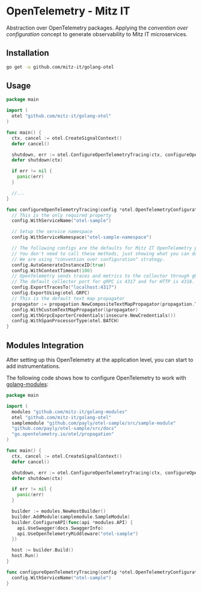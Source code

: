 # OpenTelemetry - Mitz IT

Abstraction over OpenTelemetry packages. Applying the _convention over configuration_ concept to generate observability to Mitz IT microservices.

## Installation

```bash
go get -u github.com/mitz-it/golang-otel
```

## Usage

```go
package main

import (
  otel "github.com/mitz-it/golang-otel"
)

func main() {
  ctx, cancel := otel.CreateSignalContext()
  defer cancel()

  shutdown, err := otel.ConfigureOpenTelemetryTracing(ctx, configureOpenTelemetryTracing)
  defer shutdown(ctx)

  if err != nil {
    panic(err)
  }

  //...
}

func configureOpenTelemetryTracing(config *otel.OpenTelemetryConfiguration) {
  // This is the only required property
  config.WithServiceName("otel-sample")

  // Setup the service namespace
  config.WithServiceNamespace("otel-sample-namespace")

  // The following configs are the defaults for Mitz IT OpenTelemetry package.
  // You don't need to call these methods, just showing what you can do with Mitz-IT OpenTelemetry package.
  // We are using "convention over configuration" strategy.
  config.AutoGenerateInstanceID(true)
  config.WithContextTimeout(100)
  // OpenTelemetry sends traces and metrics to the collector through gRPC or HTTP protocols.
  // The default collector port for gRPC is 4317 and for HTTP is 4318.
  config.ExportTracesTo("localhost:4317") 
  config.ExportUsing(otel.GRPC)
  // This is the default text map propagator
  propagator := propagation.NewCompositeTextMapPropagator(propagation.TraceContext{}, propagation.Baggage{}) 
  config.WithCustomTextMapPropagator(&propagator)
  config.WithGrpcExporterCredentials(insecure.NewCredentials())
  config.WithSpanProcessorType(otel.BATCH)
}
```

## Modules Integration

After setting up this OpenTelemetry at the application level, you can start to add instrumentations.

The following code shows how to configure OpenTelemetry to work with [golang-modules](https://github.com/mitz-it/golang-modules):

```go
package main

import (
  modules "github.com/mitz-it/golang-modules"
  otel "github.com/mitz-it/golang-otel"
  samplemodule "github.com/payly/otel-sample/src/sample-module"
  "github.com/payly/otel-sample/src/docs"
  "go.opentelemetry.io/otel/propagation"
)

func main() {
  ctx, cancel := otel.CreateSignalContext()
  defer cancel()

  shutdown, err := otel.ConfigureOpenTelemetryTracing(ctx, configureOpenTelemetryTracing)
  defer shutdown(ctx)

  if err != nil {
    panic(err)
  }

  builder := modules.NewHostBuilder()
  builder.AddModule(samplemodule.SampleModule)
  builder.ConfigureAPI(func(api *modules.API) {
    api.UseSwagger(docs.SwaggerInfo)
    api.UseOpenTelemetryMiddleware("otel-sample")
  })

  host := builder.Build()
  host.Run()
}

func configureOpenTelemetryTracing(config *otel.OpenTelemetryConfiguration) {
  config.WithServiceName("otel-sample")
}
```
